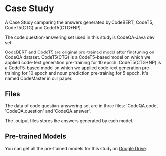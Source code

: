 # Case Study 

A Case Study camparing the answers generated by CodeBERT, CodeT5, CodeT5(CTG) and CodeT5(CTG+NP).

The code question-answering set used in this study is CodeQA-Java dev set.

CodeBERT and CodeT5 are original pre-trained model after finetuning on CodeQA dataset.
CodeT5(CTG) is a CodeT5-based model on which we applied code-text generation pre-training for 10 epoch.
CodeT5(CTG+NP) is a CodeT5-based model on which we applied code-text generation pre-training for 10 epoch and noun prediction pre-training for 5 epoch. It's named CodeMaster in our paper.

## Files

The data of code question-answering set are in three files: 'CodeQA.code', 'CodeQA.question' and 'CodeQA.answer'.

The .output files stores the answers generated by each model.

## Pre-trained Models

You can get all the pre-trained models for this study on [Google Drive](https://drive.google.com/drive/folders/1DsZvOcGMXjswps1I5_AuOMWVvzZQDFWk?usp=sharing).


















